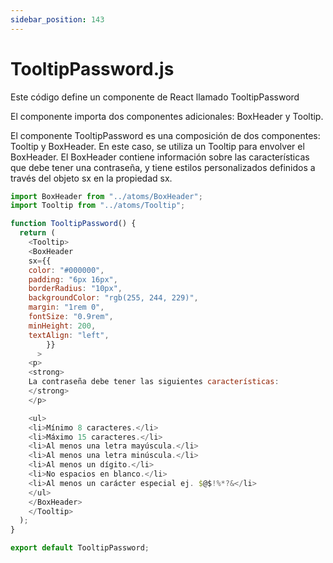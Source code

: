 ```yaml
---
sidebar_position: 143
---
```


# TooltipPassword.js

Este código define un componente de React llamado TooltipPassword

El componente importa dos componentes adicionales: BoxHeader y Tooltip.

El componente TooltipPassword es una composición de dos componentes: Tooltip y BoxHeader. En este caso, se utiliza un Tooltip para envolver el BoxHeader. El BoxHeader contiene información sobre las características que debe tener una contraseña, y tiene estilos personalizados definidos a través del objeto sx en la propiedad sx.

```js 
import BoxHeader from "../atoms/BoxHeader";
import Tooltip from "../atoms/Tooltip";

function TooltipPassword() {
  return (
    <Tooltip>
    <BoxHeader
    sx={{
    color: "#000000",
    padding: "6px 16px",
    borderRadius: "10px",
    backgroundColor: "rgb(255, 244, 229)",
    margin: "1rem 0",
    fontSize: "0.9rem",
    minHeight: 200,
    textAlign: "left",
        }}
      >
    <p>
    <strong>
    La contraseña debe tener las siguientes características:
    </strong>
    </p>

    <ul>
    <li>Mínimo 8 caracteres.</li>
    <li>Máximo 15 caracteres.</li>
    <li>Al menos una letra mayúscula.</li>
    <li>Al menos una letra minúscula.</li>
    <li>Al menos un dígito.</li>
    <li>No espacios en blanco.</li>
    <li>Al menos un carácter especial ej. $@$!%*?&</li>
    </ul>
    </BoxHeader>
    </Tooltip>
  );
}

export default TooltipPassword;
```